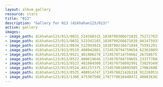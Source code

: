 ```yaml
---
layout: album_gallery
resource: stars
title: "013"
description: "Gallery for 013 (dikhahan123/013)"
active: gallery
images:
- image_path: dikhahan123/013/0031_524348315_1838790306671835_752727029544418608_n.jpg
- image_path: dikhahan123/013/0032_523342103_1838790266671839_8414759355591845340_n.jpg
- image_path: dikhahan123/013/0034_522993023_1838790216671844_7559129173725720144_n.jpg
- image_path: dikhahan123/013/0519_480942881_1724578794759654_6236398592291463867_n.jpg
- image_path: dikhahan123/013/0521_481986278_1724578714759662_2675867512168197536_n.jpg
- image_path: dikhahan123/013/0522_480819646_1724578784759655_2337778029804845435_n.jpg
- image_path: dikhahan123/013/0523_481084500_1724578758092991_7302934953526316837_n.jpg
- image_path: dikhahan123/013/0524_481257375_1724578818092985_1708260030212798837_n.jpg
- image_path: dikhahan123/013/0525_480914747_1724578821426318_9122695189443593285_n.jpg
- image_path: dikhahan123/013/1300_475307580_1707770616440472_4988363634582252907_n.jpg
---
```

